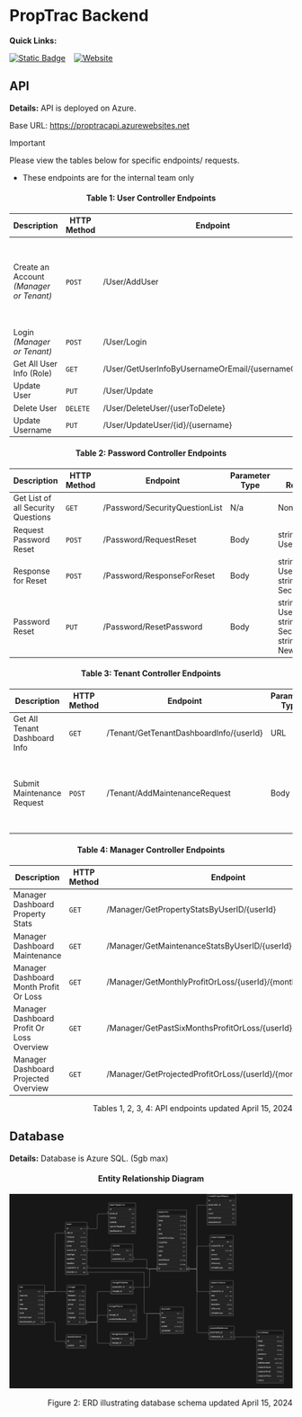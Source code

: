 # PropTrac Backend

**Quick Links:**

[![Static Badge](https://img.shields.io/badge/frontend%20repo-navy?style=for-the-badge&logo=github)](https://github.com/calebsylvia/PropTrac) &ensp; [![Website](https://img.shields.io/website?url=https%3A%2F%2Fproptrac-app.vercel.app%2F&up_message=in%20development&up_color=blue&down_color=8B0000&style=for-the-badge&logo=vercel&label=frontend)](https://proptrac-app.vercel.app/)


## API

**Details:** API is deployed on Azure.

Base URL: https://proptracapi.azurewebsites.net

> [!IMPORTANT]
> Please view the tables below for specific endpoints/ requests. 
> - These endpoints are for the internal team only


<h4 align="center">Table 1: User Controller Endpoints</h4>

| Description                              | HTTP Method | Endpoint                          | Parameter Type | Parameter Requirements |
| -------------                            | ----------- | -------------                     | -------------  | ------------- |
| Create an Account *(Manager or Tenant)*  | `POST`      | /User/AddUser                     | Body           | int ID, string Username, string Password, string Email, bool IsManager, string FirstName, string LastName, string SecurityAnswer, int SecurityQuestionID |
| Login *(Manager or Tenant)*              | `POST`      | /User/Login                       | Body           | string UsernameOrEmail, string Password |
| Get All User Info (Role)                 | `GET`       | /User/GetUserInfoByUsernameOrEmail/{usernameOrEmail}| URL            | string UsernameOrEmail |
| Update User                              | `PUT`       | /User/Update                      | Body           | .. |
| Delete User                              | `DELETE`    | /User/DeleteUser/{userToDelete}   | URL            | .. |
| Update Username                          | `PUT`       | /User/UpdateUser/{id}/{username}  | URL            | .. |

<h4 align="center">Table 2: Password Controller Endpoints</h4>

| Description                         | HTTP Method | Endpoint                                    | Parameter Type | Parameter Requirements |
| -------------                       | ----------- | -------------                               | -------------  | ------------- |
| Get List of all Security Questions  | `GET`       | /Password/SecurityQuestionList              | N/a            | None |
| Request Password Reset              | `POST`      | /Password/RequestReset                      | Body           | string UsernameOrEmail |
| Response for Reset                  | `POST`      | /Password/ResponseForReset                  | Body           | string UsernameOrEmail, string SecurityAnswer |
| Password Reset                      | `PUT`       | /Password/ResetPassword                     | Body           | string UsernameOrEmail, string SecurityAnswer, string NewPassword |

<h4 align="center">Table 3: Tenant Controller Endpoints</h4>

| Description                         | HTTP Method | Endpoint                                    | Parameter Type | Parameter Requirements |
| -------------                       | ----------- | -------------                               | -------------  | ------------- |
| Get All Tenant Dashboard Info       | `GET`       | /Tenant/GetTenantDashboardInfo/{userId}     | URL            | int userId |
| Submit Maintenance Request          | `POST`      | /Tenant/AddMaintenanceRequest               | Body           | string Description, string Priority, string Category, byte[]? Image, int UserID |

<h4 align="center">Table 4: Manager Controller Endpoints</h4>

| Description                               | HTTP Method | Endpoint                                     | Parameter Type | Parameter Requirements |
| -------------                             | ----------- | -------------                                | -------------  | ------------- |
| Manager Dashboard Property Stats          | `GET`       | /Manager/GetPropertyStatsByUserID/{userId}   | URL            | int userId    |
| Manager Dashboard Maintenance             | `GET`       | /Manager/GetMaintenanceStatsByUserID/{userId}| URL            | int userId    |
| Manager Dashboard Month Profit Or Loss    | `GET`       | /Manager/GetMonthlyProfitOrLoss/{userId}/{month}/{year}| URL            | int userId, int month, int year    |
| Manager Dashboard Profit Or Loss Overview | `GET`       | /Manager/GetPastSixMonthsProfitOrLoss/{userId}/{month}/{year}| URL            | int userId, int month, int year    |
| Manager Dashboard Projected Overview      | `GET`       | /Manager/GetProjectedProfitOrLoss/{userId}/{month}/{year}| URL            | int userId, int month, int year    |

<p align="right">Tables 1, 2, 3, 4: API endpoints updated April 15, 2024</p>


## Database

**Details:** Database is Azure SQL. (5gb max)

<h4 align="center">Entity Relationship Diagram</h4>

![Entity relationship diagram](Images/ERD_V2.4_4.15.2024.png)

<p align="right">Figure 2: ERD illustrating database schema updated April 15, 2024</p>
